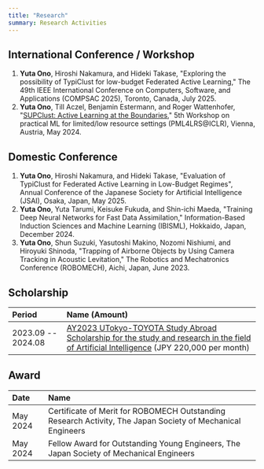 ```yaml
---
title: "Research"
summary: Research Activities
---
```


## International Conference / Workshop
1. **Yuta Ono**, Hiroshi Nakamura, and Hideki Takase, "Exploring the possibility of TypiClust for low-budget Federated Active Learning," The 49th IEEE International Conference on Computers, Software, and Applications (COMPSAC 2025), Toronto, Canada, July 2025.
1. **Yuta Ono**, Till Aczel, Benjamin Estermann, and Roger Wattenhofer, "[SUPClust: Active Learning at the Boundaries](https://arxiv.org/abs/2403.03741)," 5th Workshop on practical ML for limited/low resource settings (PML4LRS@ICLR), Vienna, Austria, May 2024.

## Domestic Conference
1. **Yuta Ono**, Hiroshi Nakamura, and Hideki Takase, "Evaluation of TypiClust for Federated Active Learning in Low-Budget Regimes", Annual Conference of the Japanese Society for Artificial Intelligence (JSAI), Osaka, Japan, May 2025.
1. **Yuta Ono**, Yuta Tarumi, Keisuke Fukuda, and Shin-ichi Maeda, "Training Deep Neural Networks for Fast Data Assimilation," Information-Based Induction Sciences and Machine Learning (IBISML), Hokkaido, Japan, December 2024.
2. **Yuta Ono**, Shun Suzuki, Yasutoshi Makino, Nozomi Nishiumi, and Hiroyuki Shinoda, "Trapping of Airborne Objects by Using Camera Tracking in Acoustic Levitation," The Robotics and Mechatronics Conference (ROBOMECH), Aichi, Japan, June 2023.


## Scholarship

| Period | Name (Amount) |
| :----- | :------------ |
| 2023.09 -- 2024.08 | [AY2023 UTokyo-TOYOTA Study Abroad Scholarship for the study and research in the field of Artificial Intelligence](https://www.u-tokyo.ac.jp/adm/go-global/ja/scholarship-list-toyota.html) (JPY 220,000 per month) |


## Award
| Date | Name |
| :--- | :--- |
| May 2024 | Certificate of Merit for ROBOMECH Outstanding Research Activity, The Japan Society of Mechanical Engineers |
| May 2024 | Fellow Award for Outstanding Young Engineers, The Japan Society of Mechanical Engineers |
